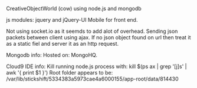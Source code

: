 CreativeObjectWorld (cow) using node.js and mongodb

js modules:
jquery and jQuery-UI Mobile for front end.

Not using socket.io as it seemds to add alot of overhead.
Sending json packets between client using ajax.
If no json object found on url then treat it as a static fiel and server it as an http request.

Mongodb info:
Hosted on: MongoHQ.


Cloud9 IDE info:
Kill running node.js process with: kill $(ps ax | grep '[j]s' | awk '{ print $1 }')
Root folder appears to be: /var/lib/stickshift/5334383a5973cae4a6000155/app-root/data/814430


